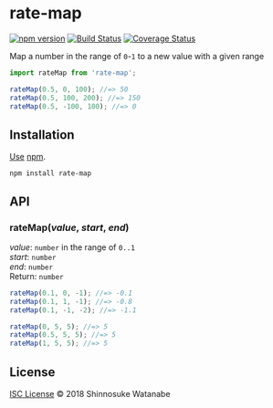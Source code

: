 # rate-map

[![npm version](https://img.shields.io/npm/v/rate-map.svg)](https://www.npmjs.com/package/rate-map)
[![Build Status](https://travis-ci.org/shinnn/rate-map.svg?branch=master)](https://travis-ci.org/shinnn/rate-map)
[![Coverage Status](https://img.shields.io/coveralls/shinnn/rate-map.svg)](https://coveralls.io/r/shinnn/rate-map)

Map a number in the range of `0`-`1` to a new value with a given range

```javascript
import rateMap from 'rate-map';

rateMap(0.5, 0, 100); //=> 50
rateMap(0.5, 100, 200); //=> 150
rateMap(0.5, -100, 100); //=> 0
```

## Installation

[Use](https://docs.npmjs.com/cli/install) [npm](https://docs.npmjs.com/getting-started/what-is-npm).

```
npm install rate-map
```

## API

### rateMap(*value*, *start*, *end*)

*value*: `number` in the range of `0..1`  
*start*: `number`  
*end*: `number`  
Return: `number`

```javascript
rateMap(0.1, 0, -1); //=> -0.1
rateMap(0.1, 1, -1); //=> -0.8
rateMap(0.1, -1, -2); //=> -1.1

rateMap(0, 5, 5); //=> 5
rateMap(0.5, 5, 5); //=> 5
rateMap(1, 5, 5); //=> 5
```

## License

[ISC License](./LICENSE) © 2018 Shinnosuke Watanabe
